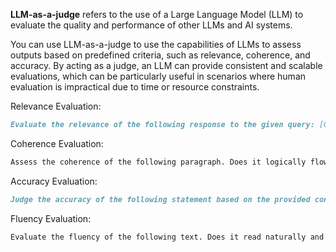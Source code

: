 **LLM-as-a-judge** refers to the use of a Large Language Model (LLM) to evaluate the quality and performance of other LLMs and AI systems.

You can use LLM-as-a-judge to use the capabilities of LLMs to assess outputs based on predefined criteria, such as relevance, coherence, and accuracy. By acting as a judge, an LLM can provide consistent and scalable evaluations, which can be particularly useful in scenarios where human evaluation is impractical due to time or resource constraints.



Relevance Evaluation:

```md
Evaluate the relevance of the following response to the given query: [Query] - [Response]. Provide a score between 1 and 5, with 5 being highly relevant and 1 being not relevant at all.
```

Coherence Evaluation:

```md
Assess the coherence of the following paragraph. Does it logically flow from one sentence to the next? Provide a score between 1 and 5, with 5 being highly coherent and 1 being not coherent at all.
```

Accuracy Evaluation:

```md
Judge the accuracy of the following statement based on the provided context: [Context] - [Statement]. Provide a score between 1 and 5, with 5 being highly accurate and 1 being not accurate at all.
```

Fluency Evaluation:

```md
Evaluate the fluency of the following text. Does it read naturally and smoothly? Provide a score between 1 and 5, with 5 being highly fluent and 1 being not fluent at all.
```